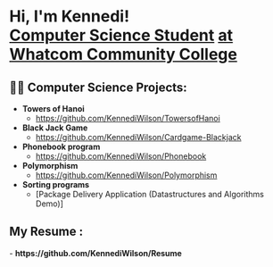 <h1>Hi, I'm Kennedi! <br/><a href="https://www.linkedin.com/in/kennedi-wilson-a47b30355/">Computer Science Student</a> <a href="https://www.linkedin.com/in/kennedi-wilson-a47b30355/"> at Whatcom Community College </a> 
<h2>👨‍💻 Computer Science Projects:</h2>

- <b> Towers of Hanoi</b>
  - https://github.com/KennediWilson/TowersofHanoi 
- <b> Black Jack Game</b>
  - https://github.com/KennediWilson/Cardgame-Blackjack <b></b></i>
- <b>Phonebook program</b>
  - https://github.com/KennediWilson/Phonebook
- <b> Polymorphism </b>
  - https://github.com/KennediWilson/Polymorphism
- <b> Sorting programs</b>
  - [Package Delivery Application (Datastructures and Algorithms Demo)]

 <h2> My Resume :</h2>
- <b>https://github.com/KennediWilson/Resume </b>
